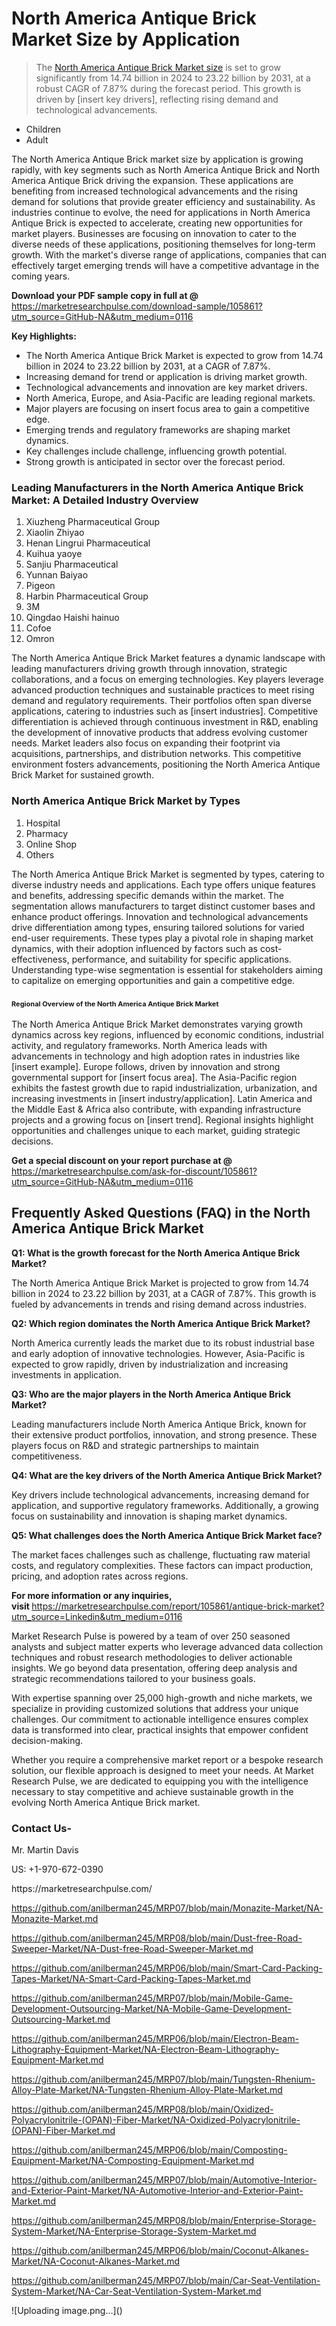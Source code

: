 <h1>North America Antique Brick Market&nbsp;Size by Application</h1><blockquote><p>The <a href="https://marketresearchpulse.com/download-sample/105861?utm_source=GitHub-NA&amp;utm_medium=0116">North America Antique Brick Market size</a> is set to grow significantly from 14.74 billion in 2024 to 23.22 billion by 2031, at a robust CAGR of 7.87% during the forecast period. This growth is driven by [insert key drivers], reflecting rising demand and technological advancements.</p></blockquote><ul><li>Children<li> Adult</li></ul><p>The North America Antique Brick market size by application is growing rapidly, with key segments such as North America Antique Brick and North America Antique Brick driving the expansion. These applications are benefiting from increased technological advancements and the rising demand for solutions that provide greater efficiency and sustainability. As industries continue to evolve, the need for applications in North America Antique Brick is expected to accelerate, creating new opportunities for market players. Businesses are focusing on innovation to cater to the diverse needs of these applications, positioning themselves for long-term growth. With the market's diverse range of applications, companies that can effectively target emerging trends will have a competitive advantage in the coming years.</p><p><strong>Download your PDF sample copy in full at @ </strong><a href="https://marketresearchpulse.com/download-sample/105861?utm_source=GitHub-NA&amp;utm_medium=0116">https://marketresearchpulse.com/download-sample/105861?utm_source=GitHub-NA&amp;utm_medium=0116</a></p><p><strong>Key Highlights: </strong></p><ul><li>The North America Antique Brick Market is expected to grow from 14.74 billion in 2024 to 23.22 billion by 2031, at a CAGR of 7.87%.</li><li>Increasing demand for trend or application is driving market growth.</li><li>Technological advancements and innovation are key market drivers.</li><li>North America, Europe, and Asia-Pacific are leading regional markets.</li><li>Major players are focusing on insert focus area to gain a competitive edge.</li><li>Emerging trends and regulatory frameworks are shaping market dynamics.</li><li>Key challenges include challenge, influencing growth potential.</li><li>Strong growth is anticipated in sector over the forecast period.</li></ul><h3>Leading Manufacturers in the North America Antique Brick Market: A Detailed Industry Overview</h3><ol><li>Xiuzheng Pharmaceutical Group</li><li>Xiaolin Zhiyao</li><li>Henan Lingrui Pharmaceutical</li><li>Kuihua yaoye</li><li>Sanjiu Pharmaceutical</li><li>Yunnan Baiyao</li><li>Pigeon</li><li>Harbin Pharmaceutical Group</li><li>3M</li><li>Qingdao Haishi hainuo</li><li>Cofoe</li><li>Omron</li></ol><div class="flex max-w-full flex-col flex-grow"><div class="min-h-8 text-message flex w-full flex-col items-end gap-2 whitespace-normal break-words [.text-message+&amp;]:mt-5" dir="auto" data-message-author-role="assistant" data-message-id="fd8432e4-4910-450d-b182-61b7bfb0a01f" data-message-model-slug="gpt-4o"><div class="flex w-full flex-col gap-1 empty:hidden first:pt-[3px]"><div class="markdown prose w-full break-words dark:prose-invert light"><p>The North America Antique Brick Market features a dynamic landscape with leading manufacturers driving growth through innovation, strategic collaborations, and a focus on emerging technologies. Key players leverage advanced production techniques and sustainable practices to meet rising demand and regulatory requirements. Their portfolios often span diverse applications, catering to industries such as [insert industries]. Competitive differentiation is achieved through continuous investment in R&amp;D, enabling the development of innovative products that address evolving customer needs. Market leaders also focus on expanding their footprint via acquisitions, partnerships, and distribution networks. This competitive environment fosters advancements, positioning the North America Antique Brick Market for sustained growth.</p></div></div></div></div><h3>North America Antique Brick Market by Types</h3><ol><li>Hospital<li> Pharmacy<li> Online Shop<li> Others</li></ol><div class="flex max-w-full flex-col flex-grow"><div class="min-h-8 text-message flex w-full flex-col items-end gap-2 whitespace-normal break-words [.text-message+&amp;]:mt-5" dir="auto" data-message-author-role="assistant" data-message-id="084470be-0bb7-4664-bddf-5156b4f41249" data-message-model-slug="gpt-4o-mini"><div class="flex w-full flex-col gap-1 empty:hidden first:pt-[3px]"><div class="markdown prose w-full break-words dark:prose-invert light"><p>The North America Antique Brick Market is segmented by types, catering to diverse industry needs and applications. Each type offers unique features and benefits, addressing specific demands within the market. The segmentation allows manufacturers to target distinct customer bases and enhance product offerings. Innovation and technological advancements drive differentiation among types, ensuring tailored solutions for varied end-user requirements. These types play a pivotal role in shaping market dynamics, with their adoption influenced by factors such as cost-effectiveness, performance, and suitability for specific applications. Understanding type-wise segmentation is essential for stakeholders aiming to capitalize on emerging opportunities and gain a competitive edge.</p></div></div></div></div><h3><span style="font-size: 11px;">Regional Overview of the North America Antique Brick Market</span></h3><div class="flex max-w-full flex-col flex-grow"><div class="min-h-8 text-message flex w-full flex-col items-end gap-2 whitespace-normal break-words [.text-message+&amp;]:mt-5" dir="auto" data-message-author-role="assistant" data-message-id="e9038762-ce64-4e30-91c9-9bd413514231" data-message-model-slug="gpt-4o-mini"><div class="flex w-full flex-col gap-1 empty:hidden first:pt-[3px]"><div class="markdown prose w-full break-words dark:prose-invert light"><p>The North America Antique Brick Market demonstrates varying growth dynamics across key regions, influenced by economic conditions, industrial activity, and regulatory frameworks. North America leads with advancements in technology and high adoption rates in industries like [insert example]. Europe follows, driven by innovation and strong governmental support for [insert focus area]. The Asia-Pacific region exhibits the fastest growth due to rapid industrialization, urbanization, and increasing investments in [insert industry/application]. Latin America and the Middle East &amp; Africa also contribute, with expanding infrastructure projects and a growing focus on [insert trend]. Regional insights highlight opportunities and challenges unique to each market, guiding strategic decisions.</p></div></div></div></div><p><strong>Get a special discount on your report purchase at @ </strong><a href="https://marketresearchpulse.com/ask-for-discount/105861?utm_source=GitHub-NA&amp;utm_medium=0116">https://marketresearchpulse.com/ask-for-discount/105861?utm_source=GitHub-NA&amp;utm_medium=0116</a></p><h2>Frequently Asked Questions (FAQ) in the North America Antique Brick Market</h2><p><strong>Q1: What is the growth forecast for the North America Antique Brick Market?</strong></p><p>The North America Antique Brick Market is projected to grow from 14.74 billion in 2024 to 23.22 billion by 2031, at a CAGR of 7.87%. This growth is fueled by advancements in trends and rising demand across industries.</p><p><strong>Q2: Which region dominates the North America Antique Brick Market?</strong></p><p>North America currently leads the market due to its robust industrial base and early adoption of innovative technologies. However, Asia-Pacific is expected to grow rapidly, driven by industrialization and increasing investments in application.</p><p><strong>Q3: Who are the major players in the North America Antique Brick Market?</strong></p><p>Leading manufacturers include North America Antique Brick, known for their extensive product portfolios, innovation, and strong presence. These players focus on R&amp;D and strategic partnerships to maintain competitiveness.</p><p><strong>Q4: What are the key drivers of the North America Antique Brick Market?</strong></p><p>Key drivers include technological advancements, increasing demand for application, and supportive regulatory frameworks. Additionally, a growing focus on sustainability and innovation is shaping market dynamics.</p><p><strong>Q5: What challenges does the North America Antique Brick Market face?</strong></p><p>The market faces challenges such as challenge, fluctuating raw material costs, and regulatory complexities. These factors can impact production, pricing, and adoption rates across regions.</p><p><strong>For more information or any inquiries, visit&nbsp;</strong><a href="https://marketresearchpulse.com/report/105861/antique-brick-market?utm_source=Linkedin&utm_medium=0116">https://marketresearchpulse.com/report/105861/antique-brick-market?utm_source=Linkedin&utm_medium=0116</a></p><p>Market Research Pulse is powered by a team of over 250 seasoned analysts and subject matter experts who leverage advanced data collection techniques and robust research methodologies to deliver actionable insights. We go beyond data presentation, offering deep analysis and strategic recommendations tailored to your business goals.</p><p>With expertise spanning over 25,000 high-growth and niche markets, we specialize in providing customized solutions that address your unique challenges. Our commitment to actionable intelligence ensures complex data is transformed into clear, practical insights that empower confident decision-making.</p><p>Whether you require a comprehensive market report or a bespoke research solution, our flexible approach is designed to meet your needs. At Market Research Pulse, we are dedicated to equipping you with the intelligence necessary to stay competitive and achieve sustainable growth in the evolving North America Antique Brick market.</p><h3><strong>Contact Us-</strong></h3><p>Mr. Martin Davis</p><p>US: +1-970-672-0390</p><p>https://marketresearchpulse.com/</p><p><a href="https://github.com/anilberman245/MRP07/blob/main/Monazite-Market/NA-Monazite-Market.md">https://github.com/anilberman245/MRP07/blob/main/Monazite-Market/NA-Monazite-Market.md</a></p><p><a href="https://github.com/anilberman245/MRP08/blob/main/Dust-free-Road-Sweeper-Market/NA-Dust-free-Road-Sweeper-Market.md">https://github.com/anilberman245/MRP08/blob/main/Dust-free-Road-Sweeper-Market/NA-Dust-free-Road-Sweeper-Market.md</a></p><p><a href="https://github.com/anilberman245/MRP06/blob/main/Smart-Card-Packing-Tapes-Market/NA-Smart-Card-Packing-Tapes-Market.md">https://github.com/anilberman245/MRP06/blob/main/Smart-Card-Packing-Tapes-Market/NA-Smart-Card-Packing-Tapes-Market.md</a></p><p><a href="https://github.com/anilberman245/MRP07/blob/main/Mobile-Game-Development-Outsourcing-Market/NA-Mobile-Game-Development-Outsourcing-Market.md">https://github.com/anilberman245/MRP07/blob/main/Mobile-Game-Development-Outsourcing-Market/NA-Mobile-Game-Development-Outsourcing-Market.md</a></p><p><a href="https://github.com/anilberman245/MRP06/blob/main/Electron-Beam-Lithography-Equipment-Market/NA-Electron-Beam-Lithography-Equipment-Market.md">https://github.com/anilberman245/MRP06/blob/main/Electron-Beam-Lithography-Equipment-Market/NA-Electron-Beam-Lithography-Equipment-Market.md</a></p><p><a href="https://github.com/anilberman245/MRP07/blob/main/Tungsten-Rhenium-Alloy-Plate-Market/NA-Tungsten-Rhenium-Alloy-Plate-Market.md">https://github.com/anilberman245/MRP07/blob/main/Tungsten-Rhenium-Alloy-Plate-Market/NA-Tungsten-Rhenium-Alloy-Plate-Market.md</a></p><p><a href="https://github.com/anilberman245/MRP08/blob/main/Oxidized-Polyacrylonitrile-(OPAN)-Fiber-Market/NA-Oxidized-Polyacrylonitrile-(OPAN)-Fiber-Market.md">https://github.com/anilberman245/MRP08/blob/main/Oxidized-Polyacrylonitrile-(OPAN)-Fiber-Market/NA-Oxidized-Polyacrylonitrile-(OPAN)-Fiber-Market.md</a></p><p><a href="https://github.com/anilberman245/MRP06/blob/main/Composting-Equipment-Market/NA-Composting-Equipment-Market.md">https://github.com/anilberman245/MRP06/blob/main/Composting-Equipment-Market/NA-Composting-Equipment-Market.md</a></p><p><a href="https://github.com/anilberman245/MRP07/blob/main/Automotive-Interior-and-Exterior-Paint-Market/NA-Automotive-Interior-and-Exterior-Paint-Market.md">https://github.com/anilberman245/MRP07/blob/main/Automotive-Interior-and-Exterior-Paint-Market/NA-Automotive-Interior-and-Exterior-Paint-Market.md</a></p><p><a href="https://github.com/anilberman245/MRP08/blob/main/Enterprise-Storage-System-Market/NA-Enterprise-Storage-System-Market.md">https://github.com/anilberman245/MRP08/blob/main/Enterprise-Storage-System-Market/NA-Enterprise-Storage-System-Market.md</a></p><p><a href="https://github.com/anilberman245/MRP06/blob/main/Coconut-Alkanes-Market/NA-Coconut-Alkanes-Market.md">https://github.com/anilberman245/MRP06/blob/main/Coconut-Alkanes-Market/NA-Coconut-Alkanes-Market.md</a></p><p><a href="https://github.com/anilberman245/MRP07/blob/main/Car-Seat-Ventilation-System-Market/NA-Car-Seat-Ventilation-System-Market.md">https://github.com/anilberman245/MRP07/blob/main/Car-Seat-Ventilation-System-Market/NA-Car-Seat-Ventilation-System-Market.md</a></p>
![Uploading image.png…]()

